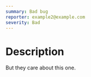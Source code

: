 ```yaml
---
summary: Bad bug
reporter: example2@example.com
severity: Bad
---
```


# Description

But they care about this one.
